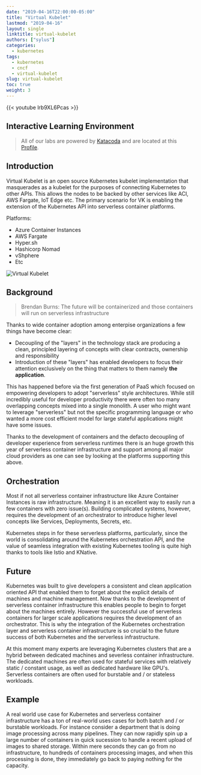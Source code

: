 ```yaml
---
date: "2019-04-16T22:00:00-05:00"
title: "Virtual Kubelet"
lastmod: "2019-04-16"
layout: single
linktitle: virtual-kubelet
authors: ["sylus"]
categories:
  - kubernetes
tags:
  - kubernetes
  - cncf
  - virtual-kubelet
slug: virtual-kubelet
toc: true
weight: 3
---
```


{{< youtube lrb9XL6Pcas >}}

## Interactive Learning Environment

> All of our labs are powered by [Katacoda][katacoda] and are located at this [Profile][katacoda-sylus].

## Introduction

Virtual Kubelet is an open source Kubernetes kubelet implementation that masquerades as a kubelet for the purposes of connecting Kubernetes to other APIs. This allows the nodes to be backed by other services like ACI, AWS Fargate, IoT Edge etc. The primary scenario for VK is enabling the extension of the Kubernetes API into serverless container platforms.

Platforms:

* Azure Container Instances
* AWS Fargate
* Hyper.sh
* Hashicorp Nomad
* vShphere
* Etc

![Virtual Kubelet](/digital-academy/images/kubernetes/virtual-kubelet.png#center)

## Background

> Brendan Burns: The future will be containerized and those containers will run on serverless infrastructure

Thanks to wide container adoption among enterpise organizations a few things have become clear:

* Decoupling of the "layers" in the technology stack are producing a clean, principled layering of concepts with clear contracts, ownership and responsibility
* Introduction of these "layers" has enabled developers to focus their attention exclusively on the thing that matters to them namely **the application**.

This has happened before via the first generation of PaaS which focused on empowering developers to adopt "serverless" style architectures. While still incredibly useful for developer productivity there were often too many overlapping concepts mixed into a single monolith. A user who might want to leverage "serverless" but not the specific programming language or who wanted a more cost efficient model for large stateful applications might have some issues.

Thanks to the development of containers and the defacto decoupling of developer experience from serverless runtimes there is an huge growth this year of serverless container infrastructure and support among all major cloud providers as one can see by looking at the platforms supporting this above.

## Orchestration

Most if not all serverless container infrastructure like Azure Container Instances is raw infrastructure. Meaning it is an excellent way to easily run a few containers with zero issue(s). Building complicated systems, however, requires the development of an orchestrator to introduce higher level concepts like Services, Deployments, Secrets, etc. 

Kubernetes steps in for these serverless platforms, particularly, since the world is consolidating around the Kubernetes orchestration API, and the value of seamless integration with existing Kubernetes tooling is quite high thanks to tools like Istio and KNative.

## Future

Kubernetes was built to give developers a consistent and clean application oriented API that enabled them to forget about the explicit details of machines and machine management. Now thanks to the development of serverless container infrastructure this enables people to begin to forget about the machines entirely. However the successful use of serverless containers for larger scale applications requires the development of an orchestrator. This is why the integration of the Kubernetes orchestration layer and serverless container infrastructure is so crucial to the future success of both Kubernetes and the serverless infrastructure.

At this moment many experts are leveraging Kubernetes clusters that are a hybrid between dedicated machines and severless container infrastructure. The dedicated machines are often used for stateful services with relatively static / constant usage, as well as dedicated hardware like GPU's. Serverless containers are often used for burstable and / or stateless workloads.

## Example

A real world use case for Kubernetes and serverless container infrastructure has a ton of real-world uses cases for both batch and / or burstable workloads. For instance consider a department that is doing image processing across many pipelines. They can now rapidly spin up a large number of containers in quick sucession to handle a recent upload of images to shared storage. Within mere seconds they can go from no infrastructure, to hundreds of containers processing images, and when this processing is done, they immediately go back to paying nothing for the capacity. 

<!-- Links Referenced -->

[katacoda]:                 https://katacoda.com
[katacoda-sylus]:           https://katacoda.com/sylus
[katacoda-istio]:         https://katacoda.com/sylus/courses/kubernetes-cncf/module-5
